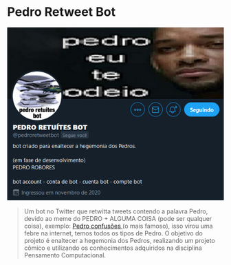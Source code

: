 # Pedro Retweet Bot

![imagem](conta-twitter.png)

> Um bot no Twitter que retwitta tweets contendo a palavra Pedro, devido ao meme do PEDRO + ALGUMA COISA (pode ser qualquer coisa), exemplo: <a href="https://www.youtube.com/watch?v=RDhnwsp_uyw" target="_blank"> Pedro confusões </a> (o mais famoso), isso virou uma febre na internet, temos todos os tipos de Pedro. O objetivo do projeto é enaltecer a hegemonia dos Pedros, realizando um projeto cômico e utilizando os conhecimentos adquiridos na disciplina Pensamento Computacional.



